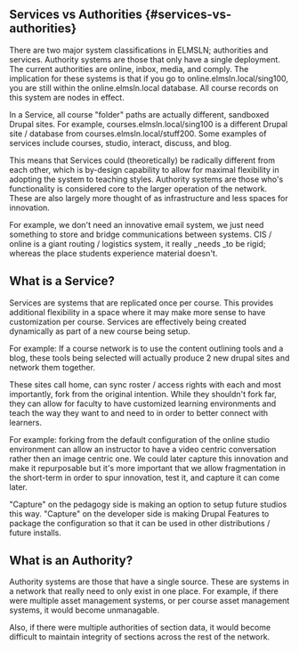 ## Services vs Authorities {#services-vs-authorities}

There are two major system classifications in ELMSLN; authorities and services. Authority systems are those that only have a single deployment. The current authorities are online, inbox, media, and comply. The implication for these systems is that if you go to online.elmsln.local/sing100, you are still within the online.elmsln.local database. All course records on this system are nodes in effect.

In a Service, all course "folder" paths are actually different, sandboxed Drupal sites. For example, courses.elmsln.local/sing100 is a different Drupal site / database from courses.elmsln.local/stuff200. Some examples of services include courses, studio, interact, discuss, and blog.

This means that Services could \(theoretically\) be radically different from each other, which is by-design capability to allow for maximal flexibility in adopting the system to teaching styles. Authority systems are those who's functionality is considered core to the larger operation of the network. These are also largely more thought of as infrastructure and less spaces for innovation.

For example, we don't need an innovative email system, we just need something to store and bridge communications between systems. CIS / online is a giant routing / logistics system, it really _needs _to be rigid; whereas the place students experience material doesn't.

## What is a Service?

Services are systems that are replicated once per course. This provides additional flexibility in a space where it may make more sense to have customization per course. Services are effectively being created dynamically as part of a new course being setup.

For example: If a course network is to use the content outlining tools and a blog, these tools being selected will actually produce 2 new drupal sites and network them together.

These sites call home, can sync roster / access rights with each and most importantly, fork from the original intention. While they shouldn't fork far, they can allow for faculty to have customized learning environments and teach the way they want to and need to in order to better connect with learners.

For example: forking from the default configuration of the online studio environment can allow an instructor to have a video centric conversation rather then an image centric one. We could later capture this innovation and make it repurposable but it's more important that we allow fragmentation in the short-term in order to spur innovation, test it, and capture it can come later.

"Capture" on the pedagogy side is making an option to setup future studios this way. "Capture" on the developer side is making Drupal Features to package the configuration so that it can be used in other distributions / future installs.

## What is an Authority?

Authority systems are those that have a single source. These are systems in a network that really need to only exist in one place. For example, if there were multiple asset management systems, or per course asset management systems, it would become unmanagable.

Also, if there were multiple authorities of section data, it would become difficult to maintain integrity of sections across the rest of the network.

